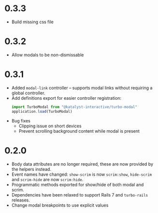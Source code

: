 # 0.3.3

 * Build missing css file

# 0.3.2

 * Allow modals to be non-dismissable

# 0.3.1

 * Added `modal-link` controller – supports modal links without requiring a global controller.
 * Add definitions export for easier controller registration:
    ```js
    import TurboModal from "@katalyst-interactive/turbo-modal"
    application.load(TurboModal)
    ```
 * Bug fixes
   * Clipping issue on short devices
   * Prevent scrolling background content while modal is present

# 0.2.0

 * Body data attributes are no longer required, these are now provided by the helpers instead.
 * Event names have changed: `show-scrim` is now `scrim:show`, `hide-scrim` and `scrim-hide` are now `scrim:hide`.
 * Programmatic methods exported for show/hide of both modal and scrim.
 * Dependencies have been relaxed to support Rails 7 and `turbo-rails` releases.
 * Change modal breakpoints to use explicit values
